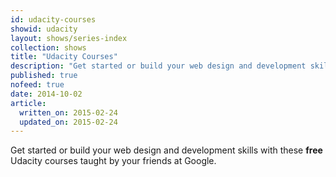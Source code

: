 ```yaml
---
id: udacity-courses
showid: udacity
layout: shows/series-index
collection: shows
title: "Udacity Courses"
description: "Get started or build your web design and development skills with these free Udacity courses taught by your friends at Google."
published: true
nofeed: true
date: 2014-10-02
article:
  written_on: 2015-02-24
  updated_on: 2015-02-24
---
```


Get started or build your web design and development skills with these
**free** Udacity courses taught by your friends at Google.
